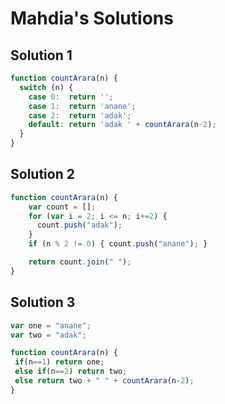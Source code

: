 # Mahdia's Solutions

## Solution 1
```js
function countArara(n) {
  switch (n) {
    case 0:  return '';
    case 1:  return 'anane';
    case 2:  return 'adak';
    default: return 'adak ' + countArara(n-2);
  }
}
```

## Solution 2
```js
function countArara(n) {
    var count = [];
    for (var i = 2; i <= n; i+=2) {
      count.push("adak");
    }
    if (n % 2 != 0) { count.push("anane"); }

    return count.join(" ");
}
```

## Solution 3
```js
var one = "anane";
var two = "adak";

function countArara(n) {
 if(n==1) return one;
 else if(n==2) return two;
 else return two + " " + countArara(n-2);
}
```
